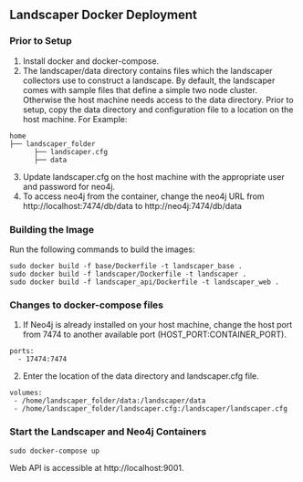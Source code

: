 ## Landscaper Docker Deployment

### Prior to Setup
1. Install docker and docker-compose.
2. The landscaper/data directory contains files which the landscaper collectors use to construct a landscape. By default, the landscaper comes with sample files that define a simple two node cluster. Otherwise the host machine needs access to the data directory. Prior to setup, copy the data directory and configuration file to a location on the host machine.
For Example:

```
home
├── landscaper_folder
      ├── landscaper.cfg
      ├── data
```

3. Update landscaper.cfg on the host machine with the appropriate user and password for neo4j.
4. To access neo4j from the container, change the neo4j URL from http://localhost:7474/db/data to http://neo4j:7474/db/data

### Building the Image

Run the following commands to build the images:
```
sudo docker build -f base/Dockerfile -t landscaper_base .
sudo docker build -f landscaper/Dockerfile -t landscaper .
sudo docker build -f landscaper_api/Dockerfile -t landscaper_web .
```

### Changes to docker-compose files
1. If Neo4j is already installed on your host machine, change the host port from 7474 to another available port (HOST_PORT:CONTAINER_PORT).
```
ports:
  - 17474:7474
```

2. Enter the location of the data directory and landscaper.cfg file.
```
volumes:
 - /home/landscaper_folder/data:/landscaper/data
 - /home/landscaper_folder/landscaper.cfg:/landscaper/landscaper.cfg
```

### Start the Landscaper and Neo4j Containers
```
sudo docker-compose up
```
Web API is accessible at http://localhost:9001.
